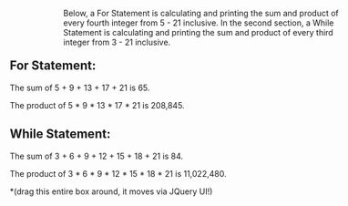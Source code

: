 <head>
    <meta charset="utf-8">
    <title>CNIT 133 - HW4, Part 1</title>
    <meta name="description" content="Web Page for HW Assignment 4 of CNIT 133 - Javascript">
    <meta name="viewport" content="width=device-width, initial-scale=1, shrink-to-fit=yes">
    <link rel="stylesheet" href="https://stackpath.bootstrapcdn.com/bootstrap/4.4.1/css/bootstrap.min.css" integrity="sha384-Vkoo8x4CGsO3+Hhxv8T/Q5PaXtkKtu6ug5TOeNV6gBiFeWPGFN9MuhOf23Q9Ifjh" crossorigin="anonymous">
    <link rel="stylesheet" href="css/styles.css">
</head>
<body>
<section>
    <p class="explanation">Below, a For Statement is calculating and printing the sum and product of every fourth integer from 5 - 21 inclusive. In the second section, a While Statement is calculating and printing the sum and product of every third integer from 3 - 21 inclusive.</p>
    <div id="drag" class="hw4-part1-divbox ui-draggable ui-draggable-handle" style="position: relative; width: 720px; inset: -9px auto auto -94px; height: 361.188px;">
      <h2>For Statement:</h2>
      <p id="for-sum">The sum of 5 + 9 + 13 + 17 + 21 is 65.</p>
      <p id="for-product">The product of 5 * 9 * 13 * 17 * 21 is 208,845.</p>
      <h2>While Statement:</h2>
      <p id="while-sum">The sum of 3 + 6 + 9 + 12 + 15 + 18 + 21 is 84.</p>
      <p id="while-product">The product of 3 * 6 * 9 * 12 * 15 * 18 * 21 is 11,022,480.</p>
      <p class="drag-box">*(drag this entire box around, it moves via JQuery UI!)</p>
    </div>
    <!-- <div class="explanation">
      <h3>Use Cases:</h3>
      <p>Study tool for elementary students.</p>
    </div> -->
  </section>
  <br>
  <script>
    var sum = 0;
    for (var number = 5; number <= 21; number += 4){
    sum += number;
  }
  document.getElementById("for-sum").innerHTML = "The sum of 5 + 9 + 13 + 17 + 21 is " + sum + ".";
                                     var product = 1;
                                     for (var x = 5; x <= 21; x += 4){
    product = product * x;
    }
  document.getElementById("for-product").innerHTML = "The product of 5 * 9 * 13 * 17 * 21 is " + product.toLocaleString(2) + ".";
    var x = 0;
    var sum = 0;
    while (x < 21){
                   x = 3 + x;
                   sum = x + sum;
                   }
                   document.getElementById("while-sum").innerHTML = "The sum of 3 + 6 + 9 + 12 + 15 + 18 + 21 is " + sum + ".";
                   var whileProduct = 1;
                   var y = 3;
                   while (y <= 21) {
    whileProduct *= y;
    y = y + 3;
    }
    document.getElementById("while-product").innerHTML = "The product of 3 * 6 * 9 * 12 * 15 * 18 * 21 is " + whileProduct.toLocaleString(2) + ".";
</script>
<!-- Bootstrap JS CDN Links -->
<script src="https://code.jquery.com/jquery-3.4.1.slim.min.js" integrity="sha384-J6qa4849blE2+poT4WnyKhv5vZF5SrPo0iEjwBvKU7imGFAV0wwj1yYfoRSJoZ+n" crossorigin="anonymous"></script>
  <script src="https://cdn.jsdelivr.net/npm/popper.js@1.16.0/dist/umd/popper.min.js" integrity="sha384-Q6E9RHvbIyZFJoft+2mJbHaEWldlvI9IOYy5n3zV9zzTtmI3UksdQRVvoxMfooAo" crossorigin="anonymous"></script>
 <script src="https://stackpath.bootstrapcdn.com/bootstrap/4.4.1/js/bootstrap.min.js" integrity="sha384-wfSDF2E50Y2D1uUdj0O3uMBJnjuUD4Ih7YwaYd1iqfktj0Uod8GCExl3Og8ifwB6" crossorigin="anonymous"></script>
 <!-- jQuery UI CDN Link-->  
  <script src="https://code.jquery.com/ui/1.11.4/jquery-ui.min.js" integrity="sha256-xNjb53/rY+WmG+4L6tTl9m6PpqknWZvRt0rO1SRnJzw=" crossorigin="anonymous"></script>
  <!-- placed after the jquery ui cdn link -->  
  <script>
   $(function() {
     $( "#drag" ).draggable();
    });
</script>
</body>
